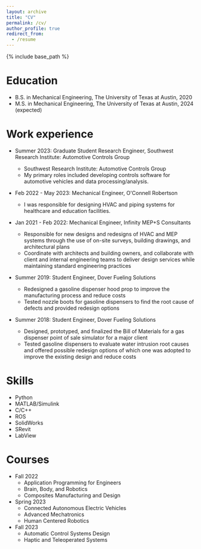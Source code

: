 ```yaml
---
layout: archive
title: "CV"
permalink: /cv/
author_profile: true
redirect_from:
  - /resume
---
```


{% include base_path %}

Education
======
* B.S. in Mechanical Engineering, The University of Texas at Austin, 2020
* M.S. in Mechanical Engineering, The University of Texas at Austin, 2024 (expected)

Work experience
======
* Summer 2023: Graduate Student Research Engineer, Southwest Research Institute: Automotive Controls Group
  * Southwest Research Institute: Automotive Controls Group
  * My primary roles included developing controls software for automotive vehicles and data processing/analysis.

* Feb 2022 - May 2023: Mechanical Engineer, O'Connell Robertson
  * I was responsible for designing HVAC and piping systems for healthcare and education facilities. 

* Jan 2021 - Feb 2022: Mechanical Engineer, Infinity MEP+S Consultants
  * Responsible for new designs and redesigns of HVAC and MEP systems through the use of on-site surveys, building drawings, and architectural plans
  * Coordinate with architects and building owners, and collaborate with client and internal engineering teams to deliver design services while maintaining standard engineering practices

* Summer 2019: Student Engineer, Dover Fueling Solutions
  * Redesigned a gasoline dispenser hood prop to improve the manufacturing process and reduce costs
  * Tested nozzle boots for gasoline dispensers to find the root cause of defects and provided redesign options 

* Summer 2018: Student Engineer, Dover Fueling Solutions
  * Designed, prototyped, and finalized the Bill of Materials for a gas dispenser point of sale simulator for a major client
  * Tested gasoline dispensers to evaluate water intrusion root causes and offered possible redesign options of which one was adopted to improve the existing design and reduce costs

Skills
======
* Python
* MATLAB/Simulink
* C/C++
* ROS
* SolidWorks
* SRevit
* LabView

Courses
======
* Fall 2022
  * Application Programming for Engineers
  * Brain, Body, and Robotics
  * Composites Manufacturing and Design
* Spring 2023
  * Connected Autonomous Electric Vehicles
  * Advanced Mechatronics
  * Human Centered Robotics
* Fall 2023
  * Automatic Control Systems Design
  * Haptic and Teleoperated Systems

<!-- Publications
======
  <ul>{% for post in site.publications %}
    {% include archive-single-cv.html %}
  {% endfor %}</ul>
  
Talks
======
  <ul>{% for post in site.talks %}
    {% include archive-single-talk-cv.html %}
  {% endfor %}</ul>
  
Teaching
======
  <ul>{% for post in site.teaching %}
    {% include archive-single-cv.html %}
  {% endfor %}</ul>
  
Service and leadership
======
* Currently signed in to 43 different slack teams -->
